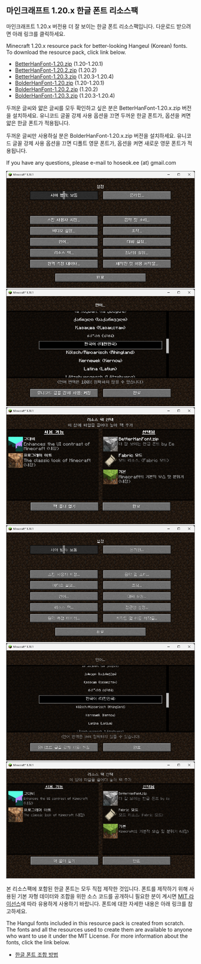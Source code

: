 ## 마인크래프트 1.20.x 한글 폰트 리소스팩

마인크래프트 1.20.x 버전용 더 잘 보이는 한글 폰트 리소스팩입니다. 다운로드
받으려면 아래 링크를 클릭하세요.

Minecraft 1.20.x resource pack for better-looking Hangeul (Korean) fonts. To
download the resource pack, click link below.

 * [BetterHanFont-1.20.zip](https://github.com/oruur/bhf4mc/raw/master/BetterHanFont-1.20.zip) (1.20-1.20.1)
 * [BetterHanFont-1.20.2.zip](https://github.com/oruur/bhf4mc/raw/master/BetterHanFont-1.20.2.zip) (1.20.2)
 * [BetterHanFont-1.20.3.zip](https://github.com/oruur/bhf4mc/raw/master/BetterHanFont-1.20.3.zip) (1.20.3-1.20.4)
 * [BolderHanFont-1.20.zip](https://github.com/oruur/bhf4mc/raw/master/BolderHanFont-1.20.zip) (1.20-1.20.1)
 * [BolderHanFont-1.20.2.zip](https://github.com/oruur/bhf4mc/raw/master/BolderHanFont-1.20.2.zip) (1.20.2)
 * [BolderHanFont-1.20.3.zip](https://github.com/oruur/bhf4mc/raw/master/BolderHanFont-1.20.3.zip) (1.20.3-1.20.4)

두꺼운 글씨와 얇은 글씨를 모두 확인하고 싶은 분은 BetterHanFont-1.20.x.zip
버전을 설치하세요. 유니코드 글꼴 강제 사용 옵션을 끄면 두꺼운 한글 폰트가,
옵션을 켜면 얇은 한글 폰트가 적용됩니다.

두꺼운 글씨만 사용하실 분은 BolderHanFont-1.20.x.zip 버전을 설치하세요.
유니코드 글꼴 강제 사용 옵션을 끄면 디폴트 영문 폰트가, 옵션을 켜면 새로운
영문 폰트가 적용됩니다.

If you have any questions, please e-mail to hoseok.ee (at) gmail.com

![snapshot1](https://github.com/oruur/bhf4mc/blob/master/images/snapshot1.png?raw=true)
![snapshot2](https://github.com/oruur/bhf4mc/blob/master/images/snapshot2.png?raw=true)
![snapshot3](https://github.com/oruur/bhf4mc/blob/master/images/snapshot3.png?raw=true)
![snapshot4](https://github.com/oruur/bhf4mc/blob/master/images/snapshot4.png?raw=true)
![snapshot5](https://github.com/oruur/bhf4mc/blob/master/images/snapshot5.png?raw=true)
![snapshot6](https://github.com/oruur/bhf4mc/blob/master/images/snapshot6.png?raw=true)

본 리소스팩에 포함된 한글 폰트는 모두 직접 제작한 것입니다. 폰트를 제작하기
위해 사용된 기본 자형 데이터와 조합을 위한 소스 코드를 공개하니 필요한 분이
계시면 [MIT 라이선스](https://github.com/oruur/bhf4mc/blob/master/LICENSE)에
따라 유용하게 사용하기 바랍니다. 폰트에 대한 자세한 내용은 아래 링크를
참고하세요.

The Hangul fonts included in this resource pack is created from scratch. The
fonts and all the resources used to create them are available to anyone who
want to use it under the MIT License. For more information about the fonts,
click the link below.

 * [한글 폰트 조합 방법](https://github.com/oruur/bhf4mc/blob/master/FONTS.md)
